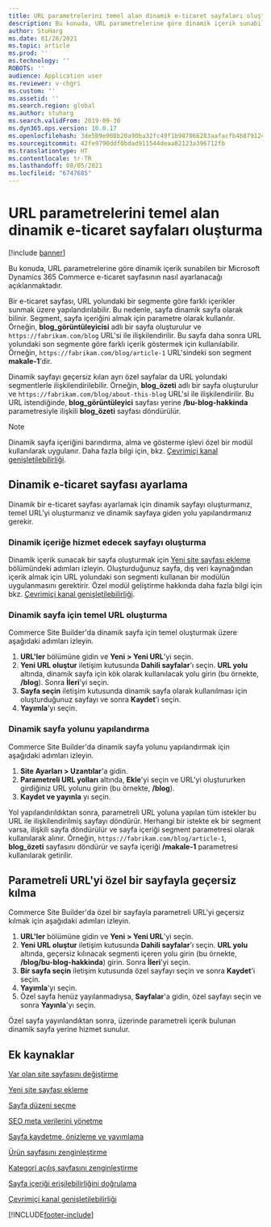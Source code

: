 ```yaml
---
title: URL parametrelerini temel alan dinamik e-ticaret sayfaları oluşturma
description: Bu konuda, URL parametrelerine göre dinamik içerik sunabilen bir Microsoft Dynamics 365 Commerce e-ticaret sayfasının nasıl ayarlanacağı açıklanmaktadır.
author: StuHarg
ms.date: 01/28/2021
ms.topic: article
ms.prod: ''
ms.technology: ''
ROBOTS: ''
audience: Application user
ms.reviewer: v-chgri
ms.custom: ''
ms.assetid: ''
ms.search.region: global
ms.author: stuharg
ms.search.validFrom: 2019-09-30
ms.dyn365.ops.version: 10.0.17
ms.openlocfilehash: 3de589e908b20a90ba32fc49f1b987066283aafacfb4b879124b4f0677b34301
ms.sourcegitcommit: 42fe9790ddf0bdad911544deaa82123a396712fb
ms.translationtype: HT
ms.contentlocale: tr-TR
ms.lasthandoff: 08/05/2021
ms.locfileid: "6747685"
---
```

# <a name="create-dynamic-e-commerce-pages-based-on-url-parameters"></a>URL parametrelerini temel alan dinamik e-ticaret sayfaları oluşturma

[!include [banner](includes/banner.md)]

Bu konuda, URL parametrelerine göre dinamik içerik sunabilen bir Microsoft Dynamics 365 Commerce e-ticaret sayfasının nasıl ayarlanacağı açıklanmaktadır.

Bir e-ticaret sayfası, URL yolundaki bir segmente göre farklı içerikler sunmak üzere yapılandırılabilir. Bu nedenle, sayfa dinamik sayfa olarak bilinir. Segment, sayfa içeriğini almak için parametre olarak kullanılır. Örneğin, **blog\_görüntüleyicisi** adlı bir sayfa oluşturulur ve `https://fabrikam.com/blog` URL'si ile ilişkilendirilir. Bu sayfa daha sonra URL yolundaki son segmente göre farklı içerik göstermek için kullanılabilir. Örneğin, `https://fabrikam.com/blog/article-1` URL'sindeki son segment **makale-1**'dir.

Dinamik sayfayı geçersiz kılan ayrı özel sayfalar da URL yolundaki segmentlerle ilişkilendirilebilir. Örneğin, **blog\_özeti** adlı bir sayfa oluşturulur ve `https://fabrikam.com/blog/about-this-blog` URL'si ile ilişkilendirilir. Bu URL istendiğinde, **blog\_görüntüleyici** sayfası yerine **/bu-blog-hakkinda** parametresiyle ilişkili **blog\_özeti** sayfası döndürülür.

> [!NOTE]
> Dinamik sayfa içeriğini barındırma, alma ve gösterme işlevi özel bir modül kullanılarak uygulanır. Daha fazla bilgi için, bkz. [Çevrimiçi kanal genişletilebilirliği](e-commerce-extensibility/overview.md).

## <a name="set-up-a-dynamic-e-commerce-page"></a>Dinamik e-ticaret sayfası ayarlama

Dinamik bir e-ticaret sayfası ayarlamak için dinamik sayfayı oluşturmanız, temel URL'yi oluşturmanız ve dinamik sayfaya giden yolu yapılandırmanız gerekir.

### <a name="create-the-page-that-will-serve-dynamic-content"></a>Dinamik içeriğe hizmet edecek sayfayı oluşturma

Dinamik içerik sunacak bir sayfa oluşturmak için [Yeni site sayfası ekleme](add-new-page.md) bölümündeki adımları izleyin. Oluşturduğunuz sayfa, dış veri kaynağından içerik almak için URL yolundaki son segmenti kullanan bir modülün uygulanmasını gerektirir. Özel modül geliştirme hakkında daha fazla bilgi için bkz. [Çevrimiçi kanal genişletilebilirliği](e-commerce-extensibility/overview.md).

### <a name="create-the-base-url-for-the-dynamic-page"></a>Dinamik sayfa için temel URL oluşturma

Commerce Site Builder'da dinamik sayfa için temel oluşturmak üzere aşağıdaki adımları izleyin.

1. **URL'ler** bölümüne gidin ve **Yeni \> Yeni URL**'yi seçin.
1. **Yeni URL oluştur** iletişim kutusunda **Dahili sayfalar**'ı seçin. **URL yolu** altında, dinamik sayfa için kök olarak kullanılacak yolu girin (bu örnekte, **/blog**). Sonra **İleri**'yi seçin.
1. **Sayfa seçin** iletişim kutusunda dinamik sayfa olarak kullanılması için oluşturduğunuz sayfayı ve sonra **Kaydet**'i seçin.
1. **Yayımla**'yı seçin.

### <a name="configure-the-route-to-the-dynamic-page"></a>Dinamik sayfa yolunu yapılandırma

Commerce Site Builder'da dinamik sayfa yolunu yapılandırmak için aşağıdaki adımları izleyin.

1. **Site Ayarları \> Uzantılar**'a gidin.
1. **Parametreli URL yolları** altında, **Ekle**'yi seçin ve URL'yi oluştururken girdiğiniz URL yolunu girin (bu örnekte, **/blog**).
1. **Kaydet ve yayınla** yı seçin.

Yol yapılandırıldıktan sonra, parametreli URL yoluna yapılan tüm istekler bu URL ile ilişkilendirilmiş sayfayı döndürür. Herhangi bir istekte ek bir segment varsa, ilişkili sayfa döndürülür ve sayfa içeriği segment parametresi olarak kullanılarak alınır. Örneğin, `https://fabrikam.com/blog/article-1`, **blog\_özeti** sayfasını döndürür ve sayfa içeriği **/makale-1** parametresi kullanılarak getirilir.

## <a name="override-a-parameterized-url-with-a-custom-page"></a>Parametreli URL'yi özel bir sayfayla geçersiz kılma

Commerce Site Builder'da özel bir sayfayla parametreli URL'yi geçersiz kılmak için aşağıdaki adımları izleyin.

1. **URL'ler** bölümüne gidin ve **Yeni \> Yeni URL**'yi seçin.
1. **Yeni URL oluştur** iletişim kutusunda **Dahili sayfalar**'ı seçin. **URL yolu** altında, geçersiz kılınacak segmenti içeren yolu girin (bu örnekte, **/blog/bu-blog-hakkinda**) girin. Sonra **İleri**'yi seçin.
1. **Bir sayfa seçin** iletişim kutusunda özel sayfayı seçin ve sonra **Kaydet**'i seçin.
1. **Yayımla**'yı seçin.
1. Özel sayfa henüz yayılanmadıysa, **Sayfalar**'a gidin, özel sayfayı seçin ve sonra **Yayınla**'yı seçin.

Özel sayfa yayınlandıktan sonra, üzerinde parametreli içerik bulunan dinamik sayfa yerine hizmet sunulur.

## <a name="additional-resources"></a>Ek kaynaklar

[Var olan site sayfasını değiştirme](modify-existing-page.md)

[Yeni site sayfası ekleme](add-new-page.md)

[Sayfa düzeni seçme](select-page-layouts.md)

[SEO meta verilerini yönetme](manage-seo-metadata.md)

[Sayfa kaydetme, önizleme ve yayımlama](save-preview-publish-page.md)

[Ürün sayfasını zenginleştirme](enrich-product-page.md)

[Kategori açılış sayfasını zenginleştirme](enrich-category-page.md)

[Sayfa içeriği erişilebilirliğini doğrulama](verify-accessibility.md)

[Çevrimiçi kanal genişletilebilirliği](e-commerce-extensibility/overview.md)


[!INCLUDE[footer-include](../includes/footer-banner.md)]
